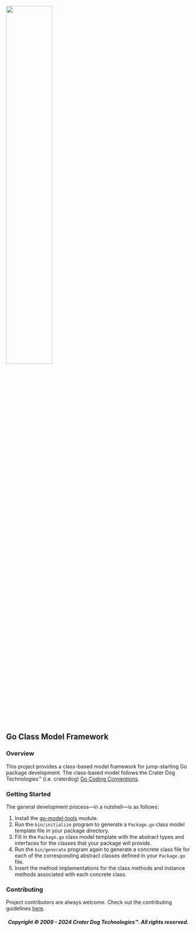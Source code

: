 <img src="https://craterdog.com/images/CraterDog.png" width="50%">

## Go Class Model Framework

### Overview
This project provides a class-based model framework for jump-starting Go package
development.  The class-based model follows the Crater Dog Technologies™
(i.e. craterdog)
[Go Coding Conventions](https://github.com/craterdog/go-model-framework/wiki).

### Getting Started
The general development process—in a nutshell—is as follows:
 1. Install the
    [go-model-tools](https://github.com/craterdog/go-model-tools) module.
 1. Run the `bin/initialize` program to generate a `Package.go` class model
    template file in your package directory.
 1. Fill in the `Package.go` class model template with the abstract types and
    interfaces for the classes that your package will provide.
 1. Run the `bin/generate` program again to generate a concrete class file for each
    of the corresponding abstract classes defined in your `Package.go` file.
 1. Insert the method implementations for the class methods and instance methods
    associated with each concrete class.

### Contributing
Project contributors are always welcome. Check out the contributing guidelines
[here](https://github.com/craterdog/go-model-framework/blob/main/.github/CONTRIBUTING.md).

<H5 align="center"> Copyright © 2009 - 2024  Crater Dog Technologies™. All rights reserved. </H5>
